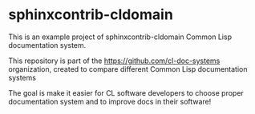 # sphinxcontrib-cldomain

This is an example project of sphinxcontrib-cldomain Common Lisp documentation system.

This repository is part of the https://github.com/cl-doc-systems organization, created to compare different Common Lisp documentation systems

The goal is make it easier for CL software developers to choose proper documentation system and to improve docs in their software!
